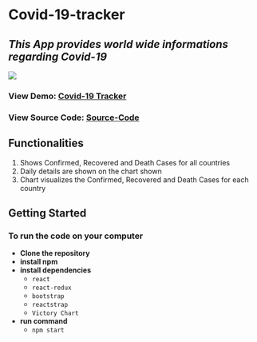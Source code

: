 # Covid-19-tracker
  ## *This App provides world wide informations regarding Covid-19*
  
  
  ![](https://i.ibb.co/DLGvTJB/Screenshot-2020-09-03-React-App-4.png)

### View Demo: [Covid-19 Tracker](https://covid-tracker-rho.now.sh/)
### View Source Code: [Source-Code](https://github.com/Krush159/covid-19-tracker)
  
##  Functionalities
  1. Shows Confirmed, Recovered and Death Cases for all countries
  2. Daily details are shown on the chart shown
  3. Chart visualizes the Confirmed, Recovered and Death Cases for each country

## Getting Started
  ### To run the code on your computer
   - **Clone the repository**
   - **install npm**
   - **install dependencies**
      - `react`
      - `react-redux`
      - `bootstrap`
      - `reactstrap`
      - `Victory Chart`
   - **run command**
      - `npm start`
